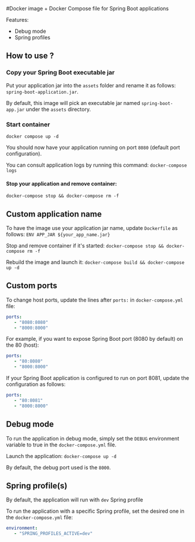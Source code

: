#Docker image + Docker Compose file for Spring Boot applications

Features:
- Debug mode
- Spring profiles

## How to use ?

### Copy your Spring Boot executable jar
Put your application jar into the `assets` folder and rename it as follows: `spring-boot-application.jar`.

By default, this image will pick an executable jar named `spring-boot-app.jar` under the `assets` directory.

### Start container
`docker compose up -d`

You should now have your application running on port `8080` (default port configuration).

You can consult application logs by running this command:
`docker-compose logs`

#### Stop your application and remove container:
`docker-compose stop && docker-compose rm -f`


## Custom application name

To have the image use your application jar name, update `Dockerfile` as follows:
`ENV APP_JAR ${your_app_name.jar}`

Stop and remove container if it's started:
`docker-compose stop && docker-compose rm -f`

Rebuild the image and launch it:
`docker-compose build && docker-compose up -d`

## Custom ports
To change host ports, update the lines after `ports:` in `docker-compose.yml` file:
``` yaml 
ports:
   - "8080:8080"
   - "8000:8000"
   ```
   
For example, if you want to expose Spring Boot port (8080 by default) on the 80 (host):
``` yaml 
ports:
   - "80:8080"
   - "8000:8000"
   ```

If your Spring Boot application is configured to run on port 8081, update the configuration as follows:
``` yaml 
ports:
   - "80:8081"
   - "8000:8000"
   ```

## Debug mode
To run the application in debug mode, simply set the `DEBUG` environment variable to true in the `docker-compose.yml` file.

Launch the application:
`docker-compose up -d`

By default, the debug port used is the `8000`.

## Spring profile(s)
By default, the application will run with `dev` Spring profile

To run the application with a specific Spring profile, set the desired one in the `docker-compose.yml` file:
``` yaml
environment:
   - "SPRING_PROFILES_ACTIVE=dev"
   ```
